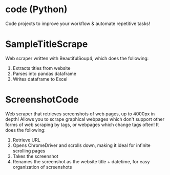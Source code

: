 # code (Python)
Code projects to improve your workflow &amp; automate repetitive tasks!

# SampleTitleScrape
Web scraper written with BeautifulSoup4, which does the following:
1. Extracts titles from website
2. Parses into pandas dataframe
3. Writes dataframe to Excel

# ScreenshotCode
Web scraper that retrieves screenshots of web pages, up to 4000px in depth! Allows you to scrape graphical webpages which don't support other forms of web scraping by tags, or webpages which change tags often! It does the following:
1. Retrieve URL
2. Opens ChromeDriver and scrolls down, making it ideal for infinite scrolling pages
3. Takes the screenshot
4. Renames the screenshot as the website title + datetime, for easy organization of screenshots

